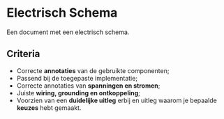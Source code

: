 # Electrisch Schema
Een document met een electrisch schema.

## Criteria 
* Correcte **annotaties** van de gebruikte componenten;
* Passend bij de toegepaste implementatie;
* Correcte annotaties van **spanningen en stromen**;
* Juiste **wiring, grounding en ontkoppeling**;
* Voorzien van een **duidelijke uitleg** erbij en uitleg waarom je bepaalde **keuzes** hebt gemaakt.
